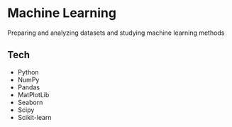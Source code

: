 # Machine Learning
 Preparing and analyzing datasets and studying machine learning methods
## Tech
 * Python
 * NumPy
 * Pandas
 * MatPlotLib
 * Seaborn
 * Scipy
 * Scikit-learn
